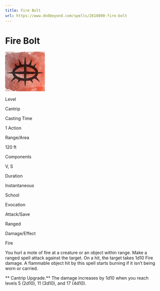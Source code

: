 ```yaml
---
title: Fire Bolt
url: https://www.dndbeyond.com/spells/2618890-fire-bolt
---
```


# Fire Bolt

![Fire Bolt](fire-bolt.png)

Level

Cantrip

Casting Time

1 Action

Range/Area

120 ft

Components

V, S

Duration

Instantaneous

School

Evocation

Attack/Save

Ranged

Damage/Effect

Fire

You hurl a mote of fire at a creature or an object within range. Make a ranged spell attack against the target. On a hit, the target takes 1d10 Fire damage. A flammable object hit by this spell starts burning if it isn’t being worn or carried.

** Cantrip Upgrade.** The damage increases by 1d10 when you reach levels 5 (2d10), 11 (3d10), and 17 (4d10).
